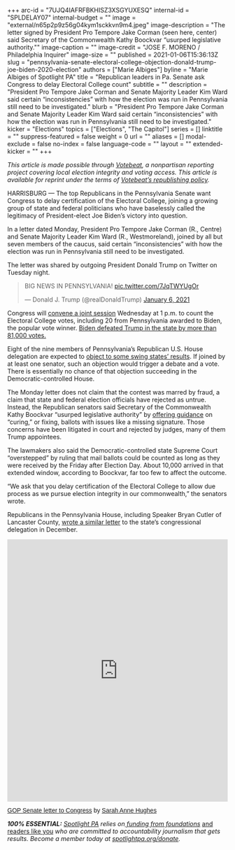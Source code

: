 +++
arc-id = "7UJQ4IAFRFBKHISZ3XSGYUXESQ"
internal-id = "SPLDELAY07"
internal-budget = ""
image = "external/n65p2p9z56g04kym1sckkvn9m4.jpeg"
image-description = "The letter signed by President Pro Tempore Jake Corman (seen here, center) said Secretary of the Commonwealth Kathy Boockvar “usurped legislative authority.\""
image-caption = ""
image-credit = "JOSE F. MORENO / Philadelphia Inquirer"
image-size = ""
published = 2021-01-06T15:36:13Z
slug = "pennsylvania-senate-electoral-college-objection-donald-trump-joe-biden-2020-election"
authors = ["Marie Albiges"]
byline = "Marie Albiges of Spotlight PA"
title = "Republican leaders in Pa. Senate ask Congress to delay Electoral College count"
subtitle = ""
description = "President Pro Tempore Jake Corman and Senate Majority Leader Kim Ward said certain “inconsistencies” with how the election was run in Pennsylvania still need to be investigated."
blurb = "President Pro Tempore Jake Corman and Senate Majority Leader Kim Ward said certain “inconsistencies” with how the election was run in Pennsylvania still need to be investigated."
kicker = "Elections"
topics = ["Elections", "The Capitol"]
series = []
linktitle = ""
suppress-featured = false
weight = 0
url = ""
aliases = []
modal-exclude = false
no-index = false
language-code = ""
layout = ""
extended-kicker = ""
+++

<i>This article is made possible through </i><a href="http://votebeat.org/"><i>Votebeat</i></a><i>, a nonpartisan reporting project covering local election integrity and voting access. This article is available for reprint under the terms of </i><a href="https://www.votebeat.org/pages/republishing"><i>Votebeat’s republishing policy</i></a><i>.</i>

HARRISBURG — The top Republicans in the Pennsylvania Senate want Congress to delay certification of the Electoral College, joining a growing group of state and federal politicians who have baselessly called the legitimacy of President-elect Joe Biden’s victory into question.

In a letter dated Monday, President Pro Tempore Jake Corman (R., Centre) and Senate Majority Leader Kim Ward (R., Westmoreland), joined by all but seven members of the caucus, said certain “inconsistencies” with how the election was run in Pennsylvania still need to be investigated.

The letter was shared by outgoing President Donald Trump on Twitter on Tuesday night.

<blockquote class="twitter-tweet"><p lang="cy" dir="ltr">BIG NEWS IN PENNSYLVANIA! <a href="https://t.co/7JqTWYUgOr">pic.twitter.com/7JqTWYUgOr</a></p>&mdash; Donald J. Trump (@realDonaldTrump) <a href="https://twitter.com/realDonaldTrump/status/1346652589673345024?ref_src=twsrc%5Etfw">January 6, 2021</a></blockquote>
<script async src="https://platform.twitter.com/widgets.js" charset="utf-8"></script>


Congress will <a href="https://www.inquirer.com/politics/election/electoral-college-certification-congress-pence-pennsylvania-20210106.html" target=_blank>convene a joint session</a> Wednesday at 1 p.m. to count the Electoral College votes, including 20 from Pennsylvania awarded to Biden, the popular vote winner. <a href="https://www.inquirer.com/politics/election/pennsylvania-2020-election-biden-trump-20201129.html" target=_blank>Biden defeated Trump in the state by more than 81,000 votes.</a>

Eight of the nine members of Pennsylvania’s Republican U.S. House delegation are expected to <a href="https://www.inquirer.com/politics/election/electoral-college-certification-congress-pennsylvania-republicans-20210106.html" target=_blank>object to some swing states’ results</a>. If joined by at least one senator, such an objection would trigger a debate and a vote. There is essentially no chance of that objection succeeding in the Democratic-controlled House.

The Monday letter does not claim that the contest was marred by fraud, a claim that state and federal election officials have rejected as untrue. Instead, the Republican senators said Secretary of the Commonwealth Kathy Boockvar “usurped legislative authority” by <a href="https://www.spotlightpa.org/news/2020/12/pennsylvania-election-2020-act-77-mail-voting-republican-audit/">offering guidance</a> on “curing,” or fixing, ballots with issues like a missing signature. Those concerns have been litigated in court and rejected by judges, many of them Trump appointees.

<script src="https://www.spotlightpa.org/embed.js" async></script><div data-spl-embed-version="1" data-spl-src="https://www.spotlightpa.org/embeds/donate/?teaser_text=Spotlight%20PA%20provides%20essential%2C%20public-service%20journalism%20thanks%20to%20readers%20like%20you.%20Help%20us%20continue%20that%20work."></div>

The lawmakers also said the Democratic-controlled state Supreme Court “overstepped” by ruling that mail ballots could be counted as long as they were received by the Friday after Election Day. About 10,000 arrived in that extended window, according to Boockvar, far too few to affect the outcome.

“We ask that you delay certification of the Electoral College to allow due process as we pursue election integrity in our commonwealth,” the senators wrote.

Republicans in the Pennsylvania House, including Speaker Bryan Cutler of Lancaster County, <a href="https://www.spotlightpa.org/news/2020/12/pennsylvania-electors-republican-reject-congress-bryan-cutler/">wrote a similar letter</a> to the state’s congressional delegation in December.

<iframe class="scribd_iframe_embed" title="GOP Senate letter to Congress" src="https://www.scribd.com/embeds/489945100/content?start_page=1&view_mode=scroll&access_key=key-29gXRO2IEpbetVJqdcQL" data-auto-height="true" data-aspect-ratio="0.7729220222793488" scrolling="no" width="100%" height="600" frameborder="0"></iframe><p  style="   margin: 12px auto 6px auto;   font-family: Helvetica,Arial,Sans-serif;   font-style: normal;   font-variant: normal;   font-weight: normal;   font-size: 14px;   line-height: normal;   font-size-adjust: none;   font-stretch: normal;   -x-system-font: none;   display: block;"   ><a title="View GOP Senate letter to Congress on Scribd" href="https://www.scribd.com/document/489945100/GOP-Senate-letter-to-Congress"  style="text-decoration: underline;">GOP Senate letter to Congress</a> by <a title="View Sarah Anne Hughes's profile on Scribd" href="https://www.scribd.com/user/507961525/Sarah-Anne-Hughes"  style="text-decoration: underline;">Sarah Anne Hughes</a></p>

<i><b>100% ESSENTIAL:</b></i><i> </i><a href="https://www.spotlightpa.org/"><i>Spotlight PA</i></a><i> relies on</i><a href="https://www.spotlightpa.org/support"><i> funding from foundations</i></a><i> </i><a href="https://www.spotlightpa.org/support">and readers like you</a><i> who are committed to accountability journalism that gets results. Become a member today at </i><a href="/donate?campaign=701Dn000000YgovIAC"><i>spotlightpa.org/donate</i></a><i>.</i>
